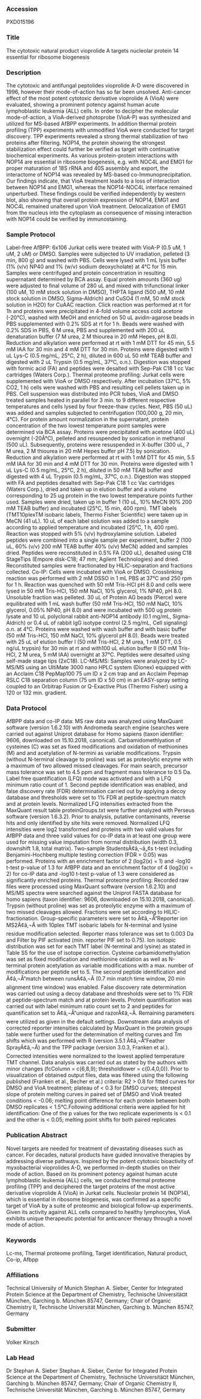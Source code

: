 ### Accession
PXD015196

### Title
The cytotoxic natural product vioprolide A targets nucleolar protein 14 essential for ribosome biogenesis

### Description
The cytotoxic and antifungal peptolides vioprolide A-D were discovered in 1996, however their mode-of-action has so far been unsolved. Anti-cancer effect of the most potent cytotoxic derivative vioprolide A (VioA) were evaluated, showing a prominent potency against human acute lymphoblastic leukemia (ALL) cells. In order to decipher the molecular mode-of-action, a VioA-derived photoprobe (VioA-P) was synthesized and utilized for MS-based AfBPP experiments. In addition thermal protein profiling (TPP) experiments with unmodified VioA were conducted for target discovery. TPP experiments revealed a strong thermal stabilization of two proteins after filtering. NOP14, the protein showing the strongest stabilization effect could further be verified as target with continuative biochemical experiments. As various protein-protein interactions with NOP14 are essential in ribosome biogenesis, e.g. with NOC4L and EMG1 for proper maturation of 18S rRNA and 40S assembly and export, the interactome of NOP14 was revealed by MS-based co-Immunoprecipitation. Our findings indicate, that VioA treatment leads to a loss of interaction between NOP14 and EMG1, whereas the NOP14-NOC4L interface remained unperturbed. These findings could be verified independently by western blot, also showing that overall protein expression of NOP14, EMG1 and NOC4L remained unaltered upon VioA treatment. Delocalization of EMG1 from the nucleus into the cytoplasm as consequence of missing interaction with NOP14 could be verified by immunostaining.

### Sample Protocol
Label-free AfBPP: 6x106 Jurkat cells were treated with VioA-P (0.5 uM, 1 uM, 2 uM) or DMSO. Samples were subjected to UV irradiation, pelleted (3 min, 800 g) and washed with PBS. Cells were lysed with 1 mL lysis buffer (1% (v/v) NP40 and 1% (w/v) sodium deoxycholate) at 4°C for 15 min. Samples were centrifuged and protein concentration in resulting supernatant determined by BCA assay. Equal protein amounts (360 ug) were adjusted to final volume of 280 uL and mixed with trifunctional linker (100 uM, 10 mM stock solution in DMSO), THPTA ligand (500 uM, 10 mM stock solution in DMSO, Sigma-Aldrich) and CuSO4 (1 mM, 50 mM stock solution in H2O) for CuAAC reaction. Click reaction was performed at rt for 1h and proteins were precipitated in 4-fold volume access cold acetone (-20°C), washed with MeOH and enriched on 50 uL avidin-agarose beads in PBS supplemented with 0.2% SDS at rt for 1 h. Beads were washed with 0.2% SDS in PBS, 6 M urea, PBS and supplemented with 200 uL denaturation buffer (7 M urea, 2 M thiourea in 20 mM Hepes, pH 8.0). Reduction and alkylation were performed at rt with 1 mM DTT for 45 min, 5.5 mM IAA for 30 min and 4 mM DTT for 30 min. Proteins were digested with 1 uL Lys-C (0.5 mg/mL, 25°C, 2 h), diluted in 600 uL 50 mM TEAB buffer and digested with 2 uL Trypsin (0.5 mg/mL, 37°C, o.n.). Digestion was stopped with formic acid (FA) and peptides were desalted with Sep-Pak C18 1 cc Vac cartridges (Waters Corp.). Thermal proteome profiling: Jurkat cells were supplemented with VioA or DMSO respectively. After incubation (37°C, 5% CO2, 1 h) cells were washed with PBS and resulting cell pellets taken up in PBS. Cell suspension was distributed into PCR tubes, VioA and DMSO treated samples heated in parallel for 3 min. to 9 different respective temperatures and cells lysed by four freeze-thaw cycles. Next, PBS (50 uL) was added and samples subjected to centrifugation (100,000 g, 20 min, 4°C). For protein amount normalization in the supernatant, protein concentration of the two lowest temperature point samples were determined via BCA assay. Proteins were precipitated with acetone (400 uL) overnight (-20Â°C), pelleted and resuspended by sonication in methanol (500 uL). Subsequently, proteins were resuspended in X-buffer (300 uL, 7 M urea, 2 M thiourea in 20 mM Hepes buffer pH 7.5) by sonication. Reduction and alkylation were performed at rt with 1 mM DTT for 45 min, 5.5 mM IAA for 30 min and 4 mM DTT for 30 min. Proteins were digested with 1 uL Lys-C (0.5 mg/mL, 25°C, 2 h), diluted in 50 mM TEAB buffer and digested with 4 uL Trypsin (0.5 mg/mL, 37°C, o.n.). Digestion was stopped with FA and peptides desalted with Sep-Pak C18 1 cc Vac cartridges (Waters Corp.), dried and taken up in elution buffer and a volume corresponding to 25 ug protein in the two lowest temperature points further used. Samples were dried, taken up in buffer 1 (10 uL, 10% MeCN 90% 200 mM TEAB buffer) and incubated (25°C, 15 min, 400 rpm). TMT labels (TMT10plexTM isobaric labels, Thermo Fisher Scientific) were taken up in MeCN (41 uL). 10 uL of each label solution was added to a sample according to applied temperature and incubated (25°C, 1 h, 400 rpm). Reaction was stopped with 5% (v/v) hydroxylamine solution. Labeled peptides were combined into a single sample per experiment, buffer 2 (100 uL, 60% (v/v) 200 mM TEAB buffer 40% (v/v) MeCN) added and samples dried. Peptides were reconstituted in 0.5% FA (200 uL), desalted using C18 StageTips (Empore disk-C18; 47 mm; Agilent Technologies) and dried. Reconstituted samples were fractionated by HILIC-separation and fractions collected. Co-IP: Cells were incubated with VioA or DMSO. Crosslinking reaction was performed with 2 mM DSSO in 1 mL PBS at 37°C and 250 rpm for 1 h. Reaction was quenched with 50 mM Tris-HCl pH 8.0 and cells were lysed in 50 mM Tris-HCl, 150 mM NaCl, 10% glycerol, 1% NP40, pH 8.0. Unsoluble fraction was pelleted. 30 uL of Protein AG beads (Pierce) were equilibrated with 1 mL wash buffer (50 mM Tris-HCl, 150 mM NaCl, 10% glycerol, 0.05% NP40, pH 8.0) and were incubated with 500 ug protein lysate and 10 uL polyclonal rabbit anti-NOP14 antibody (0.1 mg/mL, Sigma-Aldrich) or 0.4 uL of rabbit IgG isotype control (2.5 mg/mL, Cell signaling) o.n. at 4°C. Proteins were washed with wash buffer and with basic buffer (50 mM Tris-HCl, 150 mM NaCl, 10% glycerol pH 8.0). Beads were treated with 25 uL of elution buffer I (50 mM Tris-HCl, 2 M urea, 1 mM DTT, 0.5 ng/uL trypsin) for 30 min at rt and with100 uL elution buffer II (50 mM Tris-HCl, 2 M urea, 5 mM IAA) overnight at 37°C. Peptides were desalted using self-made stage tips (2xC18). LC-MS/MS: Samples were analyzed by LC-MS/MS using an UltiMate 3000 nano HPLC system (Dionex) equipped with an Acclaim C18 PepMap100 75 um ID x 2 cm trap and an Acclaim Pepmap RSLC C18 separation column (75 um ID x 50 cm) in an EASY-spray setting coupled to an Orbitrap Fusion or Q-Exactive Plus (Thermo Fisher) using a 120 or 132 min. gradient.

### Data Protocol
AfBPP data and co-IP data: MS raw data was analyzed using MaxQuant software (version 1.6.2.10) with Andromeda search engine (searches were carried out against Uniprot database for Homo sapiens (taxon identifier: 9606, downloaded on 15.10.2018, canonical). Carbamidomethlyation of cysteines (C) was set as fixed modifications and oxidation of methionines (M) and and acetylation of N-termini as variable modifications. Trypsin (without N-terminal cleavage to proline) was set as proteolytic enzyme with a maximum of two allowed missed cleavages. For main search, precursor mass tolerance was set to 4.5 ppm and fragment mass tolerance to 0.5 Da. Label free quantification (LFQ) mode was activated and with a LFQ minimum ratio count of 1. Second peptide identification was enabled, and false discovery rate (FDR) determination carried out by applying a decoy database and thresholds were set to 1% FDR at peptide-spectrum match and at protein levels. Normalized LFQ intensities extracted from the MaxQuant result table proteinGroups.txt were further analyzed with Perseus software (version 1.6.3.2). Prior to analysis, putative contaminants, reverse hits and only identified by site hits were removed. Normalized LFQ intensities were log2 transformed and proteins with two valid values for AfBPP data and three valid values for co-IP data in at least one group were used for missing value imputation from normal distribution (width 0.3, downshift 1.8, total matrix). Two-sample StudentsÃ¢â‚¬â„¢s t-test including Benjamini-Hochberg multiple testing correction (FDR = 0.05) was performed. Proteins with an enrichment factor of 2 (log2(x) = 1) and -log10 t-test p-value of 1.3 for AfBPP data and an enrichment factor of 4 (log2(x) = 2) for co-IP data and -log10 t-test p-value of 1.3 were considered as significantly enriched proteins. Thermal proteome profiling: Recorded raw files were processed using MaxQuant software (version 1.6.2.10) and MS/MS spectra were searched against the Uniprot FASTA database for homo sapiens (taxon identifier: 9606, downloaded on 15.10.2018, canonical). Trypsin (without proline) was set as proteolytic enzyme with a maximum of two missed cleavages allowed. Fractions were set according to HILIC-fractionation. Group-specific parameters were set to Ã¢â‚¬Å“Reporter ion MS2Ã¢â‚¬Â with 10plex TMT isobaric labels for N-terminal and lysine residue modification selected. Reporter mass tolerance was set to 0.003 Da and Filter by PIF activated (min. reporter PIF set to 0.75). Ion isotopic distribution was set for each TMT label (N-terminal and lysine) as stated in Table S5 for the use of isotope correction. Cysteine carbamidomethylation was set as fixed modification and methionine oxidation as well as N-terminal protein acetylation as variable modifications with a max. number of modifications per peptide set to 5. The second peptide identification and Ã¢â‚¬Å“match between runsÃ¢â‚¬Â (0.7 min match time window, 20 min alignment time window) was enabled. False discovery rate determination was carried out using a decoy database and thresholds were set to 1% FDR at peptide-spectrum match and at protein levels. Protein quantification was carried out with label minimum ratio count set to 2 and peptides for quantification set to Ã¢â‚¬Å“unique and razorÃ¢â‚¬Â. Remaining parameters were utilized as given in the default settings. Downstream data analysis of corrected reporter intensities calculated by MaxQuant in the protein groups table were further used for the determination of melting curves and Tm shifts which was performed with R (version 3.5.1 Ã¢â‚¬Å“Feather SprayÃ¢â‚¬Â) and the TPP package (version 3.0.3, Franken et al.). Corrected intensities were normalized to the lowest applied temperature TMT channel. Data analysis was carried out as stated by the authors with minor changes (fcColumn = c(6,8,9); thresholdlower = c(0.4,0,0)). Prior to visualization of obtained output files, data was filtered using the following published (Franken et al., Becher et al.) criteria: R2 > 0.8 for fitted curves for DMSO and VioA treatment; plateau of < 0.3 for DMSO curves; steepest slope of protein melting curves in paired set of DMSO and VioA treated conditions < -0.06; melting point difference for each protein between both DMSO replicates < 1.5°C.Following additional criteria were applied for hit identification: One of the p values for the two replicate experiments is < 0.1 and the other is < 0.05; melting point shifts for both paired replicates

### Publication Abstract
Novel targets are needed for treatment of devastating diseases such as cancer. For decades, natural products have guided innovative therapies by addressing diverse pathways. Inspired by the potent cytotoxic bioactivity of myxobacterial vioprolides&#x2005;A-D, we performed in-depth studies on their mode of action. Based on its prominent potency against human acute lymphoblastic leukemia (ALL) cells, we conducted thermal proteome profiling (TPP) and deciphered the target proteins of the most active derivative vioprolide&#x2005;A (VioA) in Jurkat cells. Nucleolar protein 14 (NOP14), which is essential in ribosome biogenesis, was confirmed as a specific target of VioA by a suite of proteomic and biological follow-up experiments. Given its activity against ALL cells compared to healthy lymphocytes, VioA exhibits unique therapeutic potential for anticancer therapy through a novel mode of action.

### Keywords
Lc-ms, Thermal proteome profiling, Target identification, Natural product, Co-ip, Afbpp

### Affiliations
Technical University of Munich 
Stephan A. Sieber, Center for Integrated Protein Science at the Department of Chemistry, Technische Universitä¤t München, Garching b. München 85747, Germany; Chair of Organic Chemistry II, Technische Universität München, Garching b. München 85747, Germany

### Submitter
Volker Kirsch

### Lab Head
Dr Stephan A. Sieber
Stephan A. Sieber, Center for Integrated Protein Science at the Department of Chemistry, Technische Universitä¤t München, Garching b. München 85747, Germany; Chair of Organic Chemistry II, Technische Universität München, Garching b. München 85747, Germany


